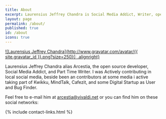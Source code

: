 ```yaml
---
title: About
excerpt: Laurensius Jeffrey Chandra is Social Media Addict, Writer, open source developer.
layout: page
permalink: /about/
published: true
id: /about
icons: true
---
```


[![Laurensius Jeffrey Chandra](http://www.gravatar.com/avatar/{{ site.gravatar_id }}.png?size=250){: .alignright}](https://github.com/arcestia/arcestia.github.io/blob/master/assets/img/headshot.jpg)

Laurensius Jeffrey Chandra alias Arcestia, the open source developer, Social Media Addict, and Part Time Writer.
I was Actively contributing in local social media, beside been an contributors at some media i active taking part
of Kwikku, MindTalk, Cafezit, and some Digital Startup as User and Bug Finder.


Feel free to e-mail him at <arcestia@vivaldi.net> or you can find him on these social networks:

{% include contact-links.html %}
